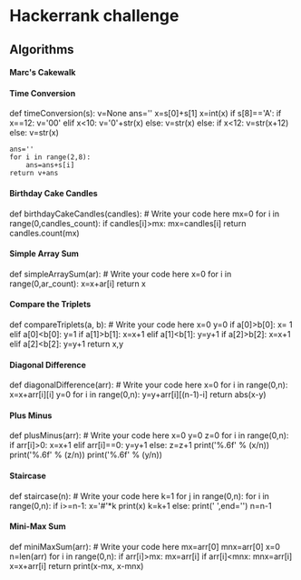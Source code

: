 # Hackerrank challenge
## Algorithms





#### Marc's Cakewalk

#### Time Conversion


def timeConversion(s):
    v=None
    ans=''
    x=s[0]+s[1]
    x=int(x)
    if s[8]=='A':
        if x==12:
            v='00'
        elif x<10:
            v='0'+str(x)
        else:
            v=str(x)
    else:
        if x<12:
            v=str(x+12)
        else:
            v=str(x)
            
    ans=''
    for i in range(2,8):
        ans=ans+s[i]
    return v+ans
    
#### Birthday Cake Candles

def birthdayCakeCandles(candles):
    # Write your code here
    mx=0
    for i in range(0,candles_count):
        if candles[i]>mx:
            mx=candles[i]
    return candles.count(mx)

#### Simple Array Sum

def simpleArraySum(ar):
    # Write your code here
    x=0
    for i in range(0,ar_count):
        x=x+ar[i]
    return x

#### Compare the Triplets

def compareTriplets(a, b):
    # Write your code here
    x=0
    y=0
    if a[0]>b[0]:
        x= 1
    elif a[0]<b[0]:
        y=1
    if a[1]>b[1]:
        x=x+1
    elif a[1]<b[1]:
        y=y+1
    if a[2]>b[2]:
        x=x+1
    elif a[2]<b[2]:
        y=y+1
    return x,y
    
#### Diagonal Difference

def diagonalDifference(arr):
    # Write your code here
    x=0
    for i in range(0,n):
        x=x+arr[i][i]
    y=0
    for i in range(0,n):
        y=y+arr[i][(n-1)-i]
    return abs(x-y)

#### Plus Minus
def plusMinus(arr):
    # Write your code here
    x=0
    y=0
    z=0
    for i in range(0,n):
        if arr[i]>0:
            x=x+1
        elif arr[i]==0:
            y=y+1
        else:
            z=z+1
    print('%.6f' % (x/n))
    print('%.6f' % (z/n))
    print('%.6f' % (y/n))

#### Staircase
def staircase(n):
    # Write your code here
    k=1
    for j in range(0,n):
        for i in range(0,n):
            if i>=n-1:
                x='#'*k
                print(x)
                k=k+1
            else:
                print(' ',end='')
        n=n-1

#### Mini-Max Sum
def miniMaxSum(arr):
    # Write your code here
    mx=arr[0]
    mnx=arr[0]
    x=0
    n=len(arr)
    for i in range(0,n):
        if arr[i]>mx:
            mx=arr[i]
        if arr[i]<mnx:
            mnx=arr[i]
        x=x+arr[i]
    return print(x-mx, x-mnx)
